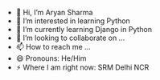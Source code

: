 - 👋 Hi, I’m Aryan Sharma
- 👀 I’m interested in learning Python
- 🌱 I’m currently learning Django in Python
- 💞️ I’m looking to collaborate on ...
- 📫 How to reach me ...
- 😄 Pronouns: He/Him
- ⚡ Where I am right now: SRM Delhi NCR

<!---
Aryan-1712/Aryan-1712 is a ✨ special ✨ repository because its `README.md` (this file) appears on your GitHub profile.
You can click the Preview link to take a look at your changes.
--->
